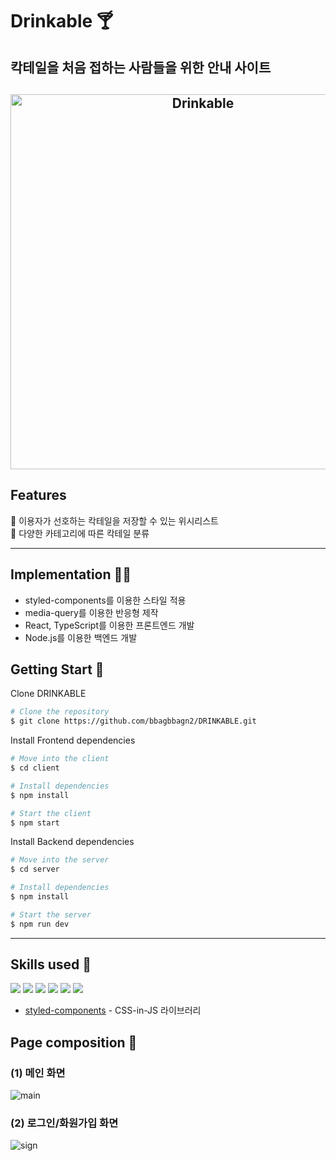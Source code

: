 # Drinkable 🍸

## 칵테일을 처음 접하는 사람들을 위한 안내 사이트

<h2 align="center">
  <img src="https://github.com/bbagbbagn2/DRINKABLE/assets/89950902/0607f718-d1d0-44b1-b1af-1cfc10e62b28" alt="Drinkable" width="600px" />
  <br>
</h2>

## Features

🌟 이용자가 선호하는 칵테일을 저장할 수 있는 위시리스트\
🌟 다양한 카테고리에 따른 칵테일 분류

---

## Implementation 👩‍💻

- styled-components를 이용한 스타일 적용
- media-query를 이용한 반응형 제작
- React, TypeScript를 이용한 프론트엔드 개발
- Node.js를 이용한 백엔드 개발

## Getting Start 🚀

Clone DRINKABLE

```bash
# Clone the repository
$ git clone https://github.com/bbagbbagn2/DRINKABLE.git
```

Install Frontend dependencies

```bash
# Move into the client
$ cd client

# Install dependencies
$ npm install

# Start the client
$ npm start
```

Install Backend dependencies

```bash
# Move into the server
$ cd server

# Install dependencies
$ npm install

# Start the server
$ npm run dev
```

---

## Skills used 🔧
<p>
  <img src="https://img.shields.io/badge/React-61DAFB?style=flat-square&logo=React&logoColor=black"/>
  <img src="https://img.shields.io/badge/JavaScript-F7DF1E?style=flat-square&logo=JavaScript&logoColor=black"/>
  <img src="https://img.shields.io/badge/TypeScript-1976D2?style=flat-square&logo=TypeScript&logoColor=white"/>
  <img src="https://img.shields.io/badge/Node.js-3C873A?style=flat-square&logo=Node.js&logoColor=white"/>
  <img src="https://img.shields.io/badge/Express-000000?style=flat-square&logo=Express&logoColor=white"/>
  <img src="https://img.shields.io/badge/MySQL-00758F?style=flat-square&logo=MySQL&logoColor=white"/>
</p>

- [styled-components](https://styled-components.com/) - CSS-in-JS 라이브러리

## Page composition 🎨

### (1) 메인 화면

![main](https://github.com/bbagbbagn2/DRINKABLE/assets/89950902/666a193a-e543-44a3-852d-0136d5ff5570)

### (2) 로그인/화원가입 화면

![sign](https://github.com/bbagbbagn2/DRINKABLE/assets/89950902/0868d0cb-7297-4b32-96de-b1ad7fd86602)

